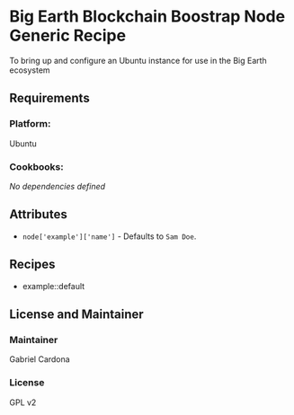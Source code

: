 # Big Earth Blockchain Boostrap Node Generic Recipe

To bring up and configure an Ubuntu instance for use in the Big Earth ecosystem

## Requirements

### Platform:

Ubuntu

### Cookbooks:

*No dependencies defined*

## Attributes

* `node['example']['name']` -  Defaults to `Sam Doe`.

## Recipes

* example::default

## License and Maintainer

### Maintainer

Gabriel Cardona

### License

GPL v2
